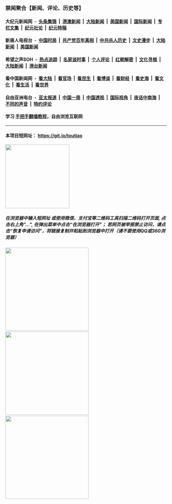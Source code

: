 ### 禁闻聚合【新闻、评论、历史等】

#### 大纪元新闻网 &nbsp;-&nbsp; [头条集锦](indexes/E头条集锦.md?t=03121402) &nbsp;|&nbsp; [港澳新闻](indexes/E港澳新闻.md?t=03121402)  &nbsp;|&nbsp; [大陆新闻](indexes/E大陆新闻.md?t=03121402) &nbsp;|&nbsp; [美国新闻](indexes/E美国新闻.md?t=03121402) &nbsp;|&nbsp; [国际新闻](indexes/E国际新闻.md?t=03121402) &nbsp;|&nbsp; [专栏文集](indexes/E专栏文集.md?t=03121402) &nbsp;|&nbsp; [纪元社论](indexes/E纪元社论.md?t=03121402) &nbsp;|&nbsp; [纪元特稿](indexes/E纪元特稿.md?t=03121402) 

#### 新唐人电视台 &nbsp;-&nbsp; [中国时局](indexes/N中国时局.md?t=03121402) &nbsp;|&nbsp; [共产党百年真相](indexes/N共产党百年真相.md?t=03121402) &nbsp;|&nbsp; [中共杀人历史](indexes/N中共杀人历史.md?t=03121402) &nbsp;|&nbsp; [文史漫步](indexes/N文史漫步.md?t=03121402) &nbsp;|&nbsp; [大陆新闻](indexes/N大陆新闻.md?t=03121402) &nbsp;|&nbsp; [美国新闻](indexes/N美国新闻.md?t=03121402)

#### 希望之声SOH &nbsp;-&nbsp; [热点追踪](indexes/H热点追踪.md?t=03121402) &nbsp;|&nbsp; [名家谈时事](indexes/H名家谈时事.md?t=03121402) &nbsp;|&nbsp; [个人评论](indexes/H个人评论.md?t=03121402)  &nbsp;|&nbsp; [红朝解密](indexes/H红朝解密.md?t=03121402) &nbsp;|&nbsp; [文化寻根](indexes/H文化寻根.md?t=03121402) &nbsp;|&nbsp; [大陆新闻](indexes/H大陆新闻.md?t=03121402) &nbsp;|&nbsp; [港台新闻](indexes/H港台新闻.md?t=03121402)

#### 看中国新闻网 &nbsp;-&nbsp; [看大陆](indexes/S看大陆.md?t=03121402) &nbsp;|&nbsp; [看官场](indexes/S看官场.md?t=03121402) &nbsp;|&nbsp; [看民生](indexes/S看民生.md?t=03121402)  &nbsp;|&nbsp; [看博谈](indexes/S看博谈.md?t=03121402) &nbsp;|&nbsp; [看财经](indexes/S看财经.md?t=03121402) &nbsp;|&nbsp; [看史海](indexes/S看史海.md?t=03121402) &nbsp;|&nbsp; [看文化](indexes/S看文化.md?t=03121402) &nbsp;|&nbsp; [看生活](indexes/S看生活.md?t=03121402) &nbsp;|&nbsp; [看世界](indexes/S看世界.md?t=03121402)

#### 自由亚洲电台 &nbsp;-&nbsp; [亚太报道](indexes/R亚太报道.md?t=03121402) &nbsp;|&nbsp; [中国一周](indexes/R中国一周.md?t=03121402) &nbsp;|&nbsp; [中国透视](indexes/R中国透视.md?t=03121402)  &nbsp;|&nbsp; [国际视角](indexes/R国际视角.md?t=03121402) &nbsp;|&nbsp; [夜话中南海](indexes/R夜话中南海.md?t=03121402) &nbsp;|&nbsp; [不同的声音](indexes/R不同的声音.md?t=03121402) &nbsp;|&nbsp; [特约评论](indexes/R特约评论.md?t=03121402)

#### 学习 [手把手翻墙教程](https://github.com/gfw-breaker/guides/wiki)，自由浏览互联网

----

#### 本项目短网址： https://git.io/toutiao
<img src="https://raw.githubusercontent.com/gfw-breaker/banned-news/master/scripts/img/qr.png" width="200px"/>  

##### 在浏览器中输入短网址 或使用微信、支付宝等二维码工具扫描二维码打开页面, 点击右上角"...", 在弹出菜单中点击“在浏览器打开”； 若网页被举报禁止访问，请点击“恢复申请访问”，将链接复制并粘贴到浏览器中打开（请不要使用QQ或360浏览器）

<img src="https://raw.githubusercontent.com/gfw-breaker/banned-news/master/scripts/img/1.png" width="260px"/> &nbsp; <img src="https://raw.githubusercontent.com/gfw-breaker/banned-news/master/scripts/img/2.png" width="260px"/> &nbsp; <img src="https://raw.githubusercontent.com/gfw-breaker/banned-news/master/scripts/img/3.png" width="260px"/>

